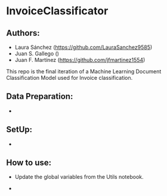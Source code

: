 # InvoiceClassificator

## Authors:
- Laura Sánchez (https://github.com/LauraSanchez9585)
- Juan S. Gallego ()
- Juan F. Martínez (https://github.com/jfmartinez1554)

This repo is the final iteration of a Machine Learning Document Classification Model used for Invoice classification.

## Data Preparation:

- 

## SetUp:

-

## How to use:

- Update the global variables from the Utils notebook.

- 




